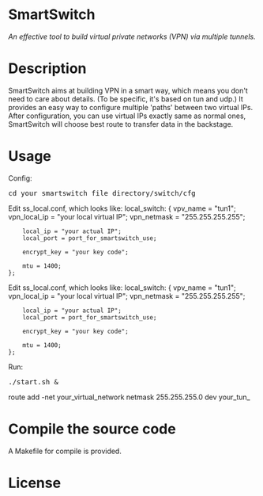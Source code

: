 # SmartSwitch
*An effective tool to build virtual private networks (VPN) via multiple tunnels.*

# Description
SmartSwitch aims at building VPN in a smart way, which means you don't need to care about details. (To be specific, it's based on tun and udp.)
It provides an easy way to configure multiple 'paths' between two virtual IPs. After configuration, you can use virtual IPs exactly same as normal ones, SmartSwitch will choose best route to transfer data in the backstage.

# Usage
Config:
<pre>
cd your_smartswitch_file_directory/switch/cfg
</pre>
Edit ss_local.conf, which looks like:
    local_switch:
    {
        vpv_name = "tun1";
        vpn_local_ip = "your local virtual IP";
        vpn_netmask = "255.255.255.255";

        local_ip = "your actual IP";
        local_port = port_for_smartswitch_use;

        encrypt_key = "your key code";

        mtu = 1400;
    };
</pre>
Edit ss_local.conf, which looks like:
    local_switch:
    {
        vpv_name = "tun1";
        vpn_local_ip = "your local virtual IP";
        vpn_netmask = "255.255.255.255";

        local_ip = "your actual IP";
        local_port = port_for_smartswitch_use;

        encrypt_key = "your key code";

        mtu = 1400;
    };
Run:
<pre>
./start.sh &
</pre>
route add -net your_virtual_network netmask 255.255.255.0 dev your_tun_

# Compile the source code
A Makefile for compile is provided.<br />

# License
